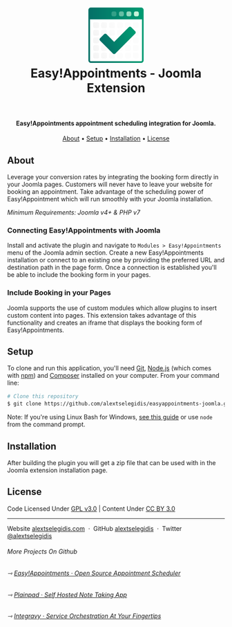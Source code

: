 <h1 align="center">
    <br>
    <a href="https://easyappointments.org">
        <img src="https://raw.githubusercontent.com/alextselegidis/easyappointments-joomla/main/logo.png" alt="Easy!Appointments" width="128">
    </a>
    <br>
    Easy!Appointments - Joomla Extension
    <br>
</h1>

<br>

<h4 align="center">
    Easy!Appointments appointment scheduling integration for Joomla. 
</h4>

<p align="center">
  <a href="#about">About</a> •
  <a href="#setup">Setup</a> •
  <a href="#installation">Installation</a> •
  <a href="#license">License</a>
</p>

## About

Leverage your conversion rates by integrating the booking form directly in your Joomla pages. Customers will never
have to leave your website for booking an appointment. Take advantage of the scheduling power of Easy!Appointment which
will run smoothly with your Joomla installation.

*Minimum Requirements: Joomla v4+ & PHP v7*

### Connecting Easy!Appointments with Joomla

Install and activate the plugin and navigate to `Modules > Easy!Appointments` menu of the Joomla admin section.
Create a new Easy!Appointments installation or connect to an existing one by providing the preferred URL and destination
path in the page form. Once a connection is established you'll be able to include the booking form in your pages.

### Include Booking in your Pages

Joomla supports the use of custom modules which allow plugins to insert custom content into pages. This extension
takes advantage of this functionality and creates an iframe that displays the booking form of Easy!Appointments.

## Setup

To clone and run this application, you'll need [Git](https://git-scm.com), [Node.js](https://nodejs.org/en/download/)
(which comes with [npm](http://npmjs.com)) and [Composer](https://getcomposer.org) installed on your computer. From your
command line:

```bash
# Clone this repository
$ git clone https://github.com/alextselegidis/easyappointments-joomla.git modules/mod_easyappointments
```

Note: If you're using Linux Bash for Windows,
[see this guide](https://www.howtogeek.com/261575/how-to-run-graphical-linux-desktop-applications-from-windows-10s-bash-shell/)
or use `node` from the command prompt.

## Installation

After building the plugin you will get a zip file that can be used with in the Joomla extension installation page.

## License

Code Licensed Under [GPL v3.0](https://www.gnu.org/licenses/gpl-3.0.en.html) | Content Under [CC BY 3.0](https://creativecommons.org/licenses/by/3.0/)

---

Website [alextselegidis.com](https://alextselegidis.com) &nbsp;&middot;&nbsp;
GitHub [alextselegidis](https://github.com/alextselegidis) &nbsp;&middot;&nbsp;
Twitter [@alextselegidis](https://twitter.com/AlexTselegidis)

###### More Projects On Github
###### ⇾ [Easy!Appointments &middot; Open Source Appointment Scheduler](https://github.com/alextselegidis/easyappointments)
###### ⇾ [Plainpad &middot; Self Hosted Note Taking App](https://github.com/alextselegidis/plainpad)
###### ⇾ [Integravy &middot; Service Orchestration At Your Fingertips](https://github.com/alextselegidis/integravy)